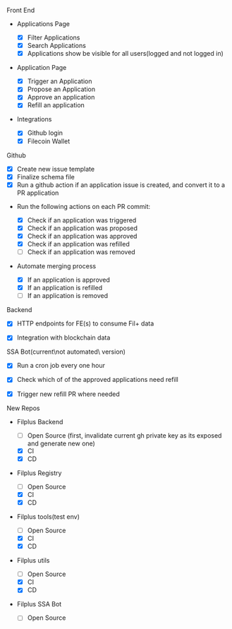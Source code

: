 Front End
  - Applications Page

    - [x] Filter Applications
    - [x] Search Applications
    - [x] Applications show be visible for all users(logged and not logged in)

  - Application Page

    - [x] Trigger an Application
    - [x] Propose an Application
    - [x] Approve an application
    - [x] Refill an application

  - Integrations

    - [x] Github login
    - [x] Filecoin Wallet

Github
  - [x] Create new issue template
  - [x] Finalize schema file
  - [x] Run a github action if an application issue is created, and
    convert it to a PR application

  - Run the following actions on each PR commit:

    - [x] Check if an application was triggered
    - [x] Check if an application was proposed
    - [x] Check if an application was approved
    - [x] Check if an application was refilled
    - [ ] Check if an application was removed

  - Automate merging process

    - [x] If an application is approved
    - [x] If an application is refilled
    - [ ] If an application is removed

Backend

  - [x] HTTP endpoints for FE(s) to consume Fil+ data

  - [x] Integration with blockchain data

SSA Bot(current\not automated\ version)

  - [x] Run a cron job every one hour

  - [x] Check which of of the approved applications need refill

  - [x] Trigger new refill PR where needed

New Repos
  - Filplus Backend

    - [ ] Open Source (first, invalidate current gh private key as its exposed and generate new one)
    - [x] CI
    - [x] CD
  - Filplus Registry

    - [ ] Open Source
    - [x] CI
    - [x] CD
  - Filplus tools(test env)

    - [ ] Open Source
    - [x] CI
    - [x] CD
  - Filplus utils

    - [ ] Open Source
    - [x] CI
    - [x] CD
  - Filplus SSA Bot

    - [ ] Open Source

